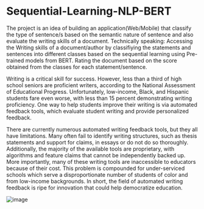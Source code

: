 # Sequential-Learning-NLP-BERT
The project is an idea of building an application(Web/Mobile) that classify the type of sentence/s based on the semantic nature of sentence and also evaluate the writing skills of a document. Technically speaking: 
Accessing the Writing skills of a document/author by classifiying the statements and sentences into different classes based on the sequential learning using Pre-trained models from BERT. Rating the document based on the score obtained from the classes for each statement/sentence.

Writing is a critical skill for success. However, less than a third of high school seniors are proficient writers, according to the National Assessment of Educational Progress. Unfortunately, low-income, Black, and Hispanic students fare even worse, with less than 15 percent demonstrating writing proficiency. One way to help students improve their writing is via automated feedback tools, which evaluate student writing and provide personalized feedback.

There are currently numerous automated writing feedback tools, but they all have limitations. Many often fail to identify writing structures, such as thesis statements and support for claims, in essays or do not do so thoroughly. Additionally, the majority of the available tools are proprietary, with algorithms and feature claims that cannot be independently backed up. More importantly, many of these writing tools are inaccessible to educators because of their cost. This problem is compounded for under-serviced schools which serve a disproportionate number of students of color and from low-income backgrounds. In short, the field of automated writing feedback is ripe for innovation that could help democratize education.

![image](https://user-images.githubusercontent.com/57532016/207398973-0b86d343-2bf5-48b6-8dd0-0dd58e5daa1f.png)
